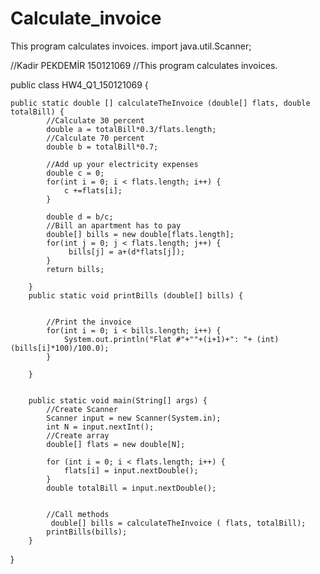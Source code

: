# Calculate_invoice
This program calculates invoices.
import java.util.Scanner;

//Kadir PEKDEMİR 150121069
//This program calculates invoices.

public class HW4_Q1_150121069 {

		
	public static double [] calculateTheInvoice (double[] flats, double totalBill) {
		    //Calculate 30 percent
			double a = totalBill*0.3/flats.length;
			//Calculate 70 percent
	    	double b = totalBill*0.7;
	    	
	    	//Add up your electricity expenses
	    	double c = 0;
	    	for(int i = 0; i < flats.length; i++) {
	    		c +=flats[i];
	    	} 
	    	
	    	double d = b/c;
	    	//Bill an apartment has to pay
	    	double[] bills = new double[flats.length];
	    	for(int j = 0; j < flats.length; j++) {
	    		 bills[j] = a+(d*flats[j]);
	    	}
	    	return bills;
	    	
		}
		public static void printBills (double[] bills) {
			
			
			//Print the invoice
			for(int i = 0; i < bills.length; i++) {
				System.out.println("Flat #"+""+(i+1)+": "+ (int)(bills[i]*100)/100.0);
			}
			
		}
	    

		public static void main(String[] args) {
			//Create Scanner
			Scanner input = new Scanner(System.in);
			int N = input.nextInt();
			//Create array
			double[] flats = new double[N];
			
			for (int i = 0; i < flats.length; i++) {
				flats[i] = input.nextDouble();
			}
			double totalBill = input.nextDouble();
			
			
	    	//Call methods
	    	 double[] bills = calculateTheInvoice ( flats, totalBill);
	    	printBills(bills);
		}


}

